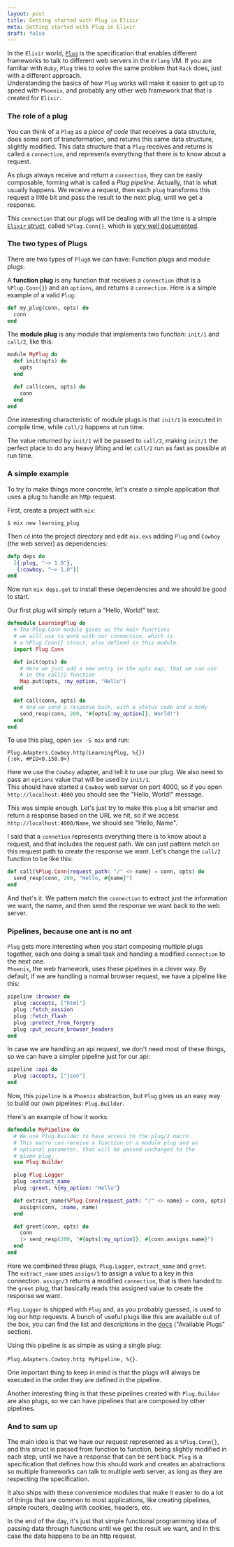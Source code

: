 ```yaml
---
layout: post
title: Getting started with Plug in Elixir
meta: Getting started with Plug in Elixir
draft: false
---
```


In the `Elixir` world, [`Plug`](https://github.com/elixir-lang/plug) is the specification that enables different frameworks to talk to different web servers in the `Erlang` VM.
If you are familiar with `Ruby`, `Plug` tries to solve the same problem that `Rack` does, just with a different approach.  
Understanding the basics of how `Plug` works will make it easier to get up to speed with `Phoenix`, and probably any other web framework that
that is created for `Elixir`.

### The role of a plug

You can think of a `Plug` as a *piece of code* that receives a data structure, does some sort of transformation, and returns
this same data structure, slightly modified. This data structure that a `Plug` receives and returns is called a `connection`,
and represents everything that there is to know about a request.  

As plugs always receive and return a `connection`, they can be easily composable, forming what is called a *Plug pipeline*. Actually,
that is what usually happens. We receive a request, then each `plug` transforms this request a little bit and pass the result to the next plug, until we
get a response.

This `connection` that our plugs will be dealing with all the time is a simple [`Elixir` struct](http://elixir-lang.org/getting-started/structs.html), called `%Plug.Conn{}`, which is [very well documented](http://hexdocs.pm/plug/Plug.Conn.html).

### The two types of Plugs

There are two types of `Plug`s we can have: Function plugs and module plugs.  

A **function plug** is any function that receives a `connection` (that is a `%Plug.Conn{}`) and an `options`, and returns a `connection`. Here is a simple example of a valid `Plug`:

```elixir
def my_plug(conn, opts) do
  conn
end
```

The **module plug** is any module that implements two function: `init/1` and `call/2`, like this:

```elixir
module MyPlug do
  def init(opts) do
    opts
  end

  def call(conn, opts) do
    conn
  end
end
```

One interesting characteristic of module plugs is that `init/1` is executed in compile time, while `call/2` happens at run time.  

The value returned by `init/1` will be passed to `call/2`, making `init/1` the perfect place to do any heavy lifting and let
`call/2` run as fast as possible at run time.

### A simple example

To try to make things more concrete, let's create a simple application that uses a plug to handle an http request.

First, create a project with `mix`:

```
$ mix new learning_plug
```

Then `cd` into the project directory and edit `mix.exs` adding `Plug` and `Cowboy` (the web server) as dependencies:

```elixir
defp deps do
  [{:plug, "~> 1.0"},
   {:cowboy, "~> 1.0"}]
end
```

Now run `mix deps.get` to install these dependencies and we should be good to start.

Our first plug will simply return a "Hello, World!" text:

```elixir
defmodule LearningPlug do
  # The Plug.Conn module gives us the main functions
  # we will use to work with our connection, which is
  # a %Plug.Conn{} struct, also defined in this module.
  import Plug.Conn

  def init(opts) do
    # Here we just add a new entry in the opts map, that we can use
    # in the call/2 function
    Map.put(opts, :my_option, "Hello")
  end

  def call(conn, opts) do
    # And we send a response back, with a status code and a body
    send_resp(conn, 200, "#{opts[:my_option]}, World!")
  end
end
```

To use this plug, open `iex -S mix` and run:

```
Plug.Adapters.Cowboy.http(LearningPlug, %{})
{:ok, #PID<0.150.0>}
```

Here we use the `Cowboy` adapter, and tell it to use our plug. We also need to pass an `options` value that will
be used by `init/1`.  
This should have started a `Cowboy` web server on port 4000, so if you open `http://localhost:4000` you should see the "Hello, World!" message.

This was simple enough. Let's just try to make this `plug` a bit smarter and return a response based on the URL we hit,
so if we access `http://localhost:4000/Name`, we should see "Hello, Name".

I said that a `connetion` represents everything there is to know about a request, and that includes the request path. We can just pattern match
on this request path to create the response we want. Let's change the `call/2` function to be like this:

```elixir
def call(%Plug.Conn{request_path: "/" <> name} = conn, opts) do
  send_resp(conn, 200, "Hello, #{name}")
end
```

And that's it. We pattern match the `connection` to extract just the information we want, the name, and then send the response we want back to
the web server.

### Pipelines, because one ant is no ant

`Plug` gets more interesting when you start composing multiple plugs together, each one doing a small task and handing a modified `connection` to the next one.  
`Phoenix`, the web framework, uses these pipelines in a clever way. By default, if we are handling a normal browser request, we have a pipeline like this:

```elixir
pipeline :browser do
  plug :accepts, ["html"]
  plug :fetch_session
  plug :fetch_flash
  plug :protect_from_forgery
  plug :put_secure_browser_headers
end
```

In case we are handling an api request, we don't need most of these things, so we can have a simpler pipeline just for our api:

```elixir
pipeline :api do
  plug :accepts, ["json"]
end
```

Now, this `pipeline` is a `Phoenix` abstraction, but `Plug` gives us an easy way to build our own pipelines: `Plug.Builder`.  

Here's an example of how it works:

```elixir
defmodule MyPipeline do
  # We use Plug.Builder to have access to the plug/2 macro.
  # This macro can receive a function or a module plug and an
  # optional parameter, that will be passed unchanged to the 
  # given plug.
  use Plug.Builder

  plug Plug.Logger
  plug :extract_name
  plug :greet, %{my_option: "Hello"}

  def extract_name(%Plug.Conn{request_path: "/" <> name} = conn, opts) do
    assign(conn, :name, name)
  end

  def greet(conn, opts) do
    conn
    |> send_resp(200, "#{opts[:my_option]}, #{conn.assigns.name}")
  end
end
```

Here we combined three plugs, `Plug.Logger`, `extract_name` and `greet`.  
The `extract_name` uses `assign/3` to assign a value to a key in this connection. `assign/3` returns a modified `connection`, that
is then handed to the `greet` plug, that basically reads this assigned value to create the response we want.  

`Plug.Logger` is shipped with `Plug` and, as you probably guessed, is used to log our http requests. A bunch of useful plugs like this
are available out of the box, you can find the list and descriptions in the [docs](http://hexdocs.pm/plug/extra-readme.html) ("Available Plugs" section).

Using this pipeline is as simple as using a single plug: 

`Plug.Adapters.Cowboy.http MyPipeline, %{}`.  

One important thing to keep in mind is that the plugs will always be executed in the order they are defined in the pipeline.

Another interesting thing is that these pipelines created with `Plug.Builder` are also plugs, so we can have pipelines that are
composed by other pipelines.

### And to sum up

The main idea is that we have our request represented as a `%Plug.Conn{}`, and this struct is passed from function to function, being
slightly modified in each step, until we have a response that can be sent back. `Plug` is a specification that defines how this should work
and creates an abstractions so multiple frameworks can talk to multiple web server, as long as they are respecting the specification.

It also ships with these convenience modules that make it easier to do a lot of things that are common to most applications, like creating pipelines,
simple routers, dealing with cookies, headers, etc.

In the end of the day, it's just that simple functional programming idea of passing data through functions until we get the result we want, 
and in this case the data happens to be an http request.
